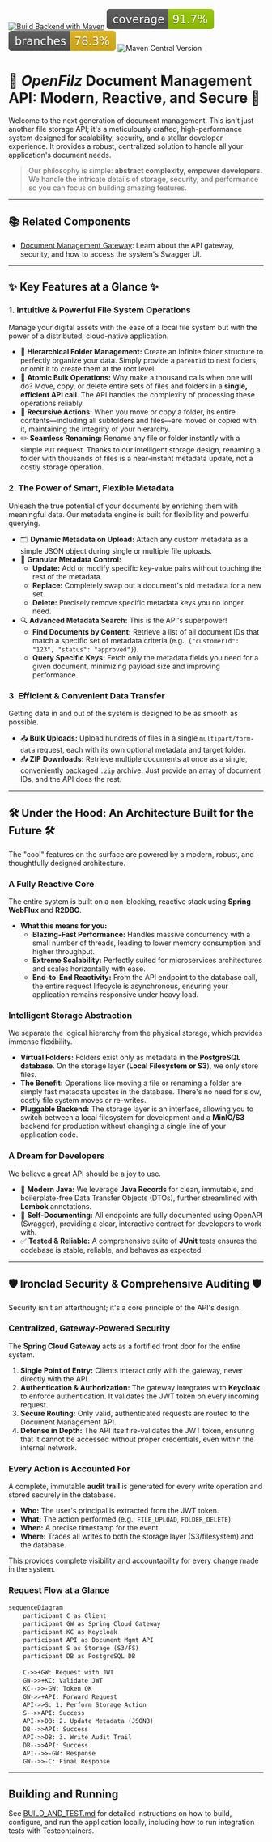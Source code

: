 [![Build Backend with Maven](https://github.com/openfilz/document-management/actions/workflows/build-backend.yml/badge.svg)](https://github.com/openfilz/document-management/actions/workflows/build-backend.yml)
![image](./.github/badges/jacoco.svg)
![image](./.github/badges/branches.svg)
![Maven Central Version](https://img.shields.io/maven-central/v/org.openfilz/document-management-api?link=https%3A%2F%2Fcentral.sonatype.com%2Fnamespace%2Forg.openfilz)

# 🚀 **_OpenFilz_** Document Management API: Modern, Reactive, and Secure 🚀

Welcome to the next generation of document management. This isn't just another file storage API; it's a meticulously crafted, high-performance system designed for scalability, security, and a stellar developer experience. It provides a robust, centralized solution to handle all your application's document needs.

> Our philosophy is simple: **abstract complexity, empower developers.** We handle the intricate details of storage, security, and performance so you can focus on building amazing features.

---

## 📚 Related Components 

- [Document Management Gateway](./document-management-gateway/README.md): Learn about the API gateway, security, and how to access the system's Swagger UI.

---

## ✨ Key Features at a Glance ✨

### 1. Intuitive & Powerful File System Operations

Manage your digital assets with the ease of a local file system but with the power of a distributed, cloud-native application.

*   📂 **Hierarchical Folder Management:** Create an infinite folder structure to perfectly organize your data. Simply provide a `parentId` to nest folders, or omit it to create them at the root level.
*   💨 **Atomic Bulk Operations:** Why make a thousand calls when one will do? Move, copy, or delete entire sets of files and folders in a **single, efficient API call**. The API handles the complexity of processing these operations reliably.
*   🔄 **Recursive Actions:** When you move or copy a folder, its entire contents—including all subfolders and files—are moved or copied with it, maintaining the integrity of your hierarchy.
*   ✏️ **Seamless Renaming:** Rename any file or folder instantly with a simple `PUT` request. Thanks to our intelligent storage design, renaming a folder with thousands of files is a near-instant metadata update, not a costly storage operation.

### 2. The Power of Smart, Flexible Metadata

Unleash the true potential of your documents by enriching them with meaningful data. Our metadata engine is built for flexibility and powerful querying.

*   🗂️ **Dynamic Metadata on Upload:** Attach any custom metadata as a simple JSON object during single or multiple file uploads.
*   🔧 **Granular Metadata Control:**
    *   **Update:** Add or modify specific key-value pairs without touching the rest of the metadata.
    *   **Replace:** Completely swap out a document's old metadata for a new set.
    *   **Delete:** Precisely remove specific metadata keys you no longer need.
*   🔍 **Advanced Metadata Search:** This is the API's superpower!
    *   **Find Documents by Content:** Retrieve a list of all document IDs that match a specific set of metadata criteria (e.g., `{"customerId": "123", "status": "approved"}`).
    *   **Query Specific Keys:** Fetch only the metadata fields you need for a given document, minimizing payload size and improving performance.

### 3. Efficient & Convenient Data Transfer

Getting data in and out of the system is designed to be as smooth as possible.

*   📤 **Bulk Uploads:** Upload hundreds of files in a single `multipart/form-data` request, each with its own optional metadata and target folder.
*   📥 **ZIP Downloads:** Retrieve multiple documents at once as a single, conveniently packaged `.zip` archive. Just provide an array of document IDs, and the API does the rest.

---

## 🛠️ Under the Hood: An Architecture Built for the Future 🛠️

The "cool" features on the surface are powered by a modern, robust, and thoughtfully designed architecture.

### A Fully Reactive Core
The entire system is built on a non-blocking, reactive stack using **Spring WebFlux** and **R2DBC**.

*   **What this means for you:**
    *   **Blazing-Fast Performance:** Handles massive concurrency with a small number of threads, leading to lower memory consumption and higher throughput.
    *   **Extreme Scalability:** Perfectly suited for microservices architectures and scales horizontally with ease.
    *   **End-to-End Reactivity:** From the API endpoint to the database call, the entire request lifecycle is asynchronous, ensuring your application remains responsive under heavy load.

### Intelligent Storage Abstraction
We separate the logical hierarchy from the physical storage, which provides immense flexibility.

*   **Virtual Folders:** Folders exist only as metadata in the **PostgreSQL database**. On the storage layer (**Local Filesystem or S3**), we only store files.
*   **The Benefit:** Operations like moving a file or renaming a folder are simply fast metadata updates in the database. There's no need for slow, costly file system moves or re-writes.
*   **Pluggable Backend:** The storage layer is an interface, allowing you to switch between a local filesystem for development and a **MinIO/S3** backend for production without changing a single line of your application code.

### A Dream for Developers
We believe a great API should be a joy to use.

*   📝 **Modern Java:** We leverage **Java Records** for clean, immutable, and boilerplate-free Data Transfer Objects (DTOs), further streamlined with **Lombok** annotations.
*   📖 **Self-Documenting:** All endpoints are fully documented using OpenAPI (Swagger), providing a clear, interactive contract for developers to work with.
*   ✅ **Tested & Reliable:** A comprehensive suite of **JUnit** tests ensures the codebase is stable, reliable, and behaves as expected.

---

## 🛡️ Ironclad Security & Comprehensive Auditing 🛡️

Security isn't an afterthought; it's a core principle of the API's design.

### Centralized, Gateway-Powered Security
The **Spring Cloud Gateway** acts as a fortified front door for the entire system.

1.  **Single Point of Entry:** Clients interact only with the gateway, never directly with the API.
2.  **Authentication & Authorization:** The gateway integrates with **Keycloak** to enforce authentication. It validates the JWT token on every incoming request.
3.  **Secure Routing:** Only valid, authenticated requests are routed to the Document Management API.
4.  **Defense in Depth:** The API itself re-validates the JWT token, ensuring that it cannot be accessed without proper credentials, even within the internal network.

### Every Action is Accounted For
A complete, immutable **audit trail** is generated for every write operation and stored securely in the database.

*   **Who:** The user's principal is extracted from the JWT token.
*   **What:** The action performed (e.g., `FILE_UPLOAD`, `FOLDER_DELETE`).
*   **When:** A precise timestamp for the event.
*   **Where:** Traces all writes to both the storage layer (S3/filesystem) and the database.

This provides complete visibility and accountability for every change made in the system.

### Request Flow at a Glance

```mermaid
sequenceDiagram
    participant C as Client
    participant GW as Spring Cloud Gateway
    participant KC as Keycloak
    participant API as Document Mgmt API
    participant S as Storage (S3/FS)
    participant DB as PostgreSQL DB

    C->>+GW: Request with JWT
    GW->>+KC: Validate JWT
    KC-->>-GW: Token OK
    GW->>+API: Forward Request
    API->>S: 1. Perform Storage Action
    S-->>API: Success
    API->>DB: 2. Update Metadata (JSONB)
    DB-->>API: Success
    API->>DB: 3. Write Audit Trail
    DB-->>API: Success
    API-->>-GW: Response
    GW-->>-C: Final Response
```

---

## Building and Running 

See [BUILD_AND_TEST.md](BUILD_AND_TEST.md) for detailed instructions on how to build, configure, and run the application locally, including how to run integration tests with Testcontainers.